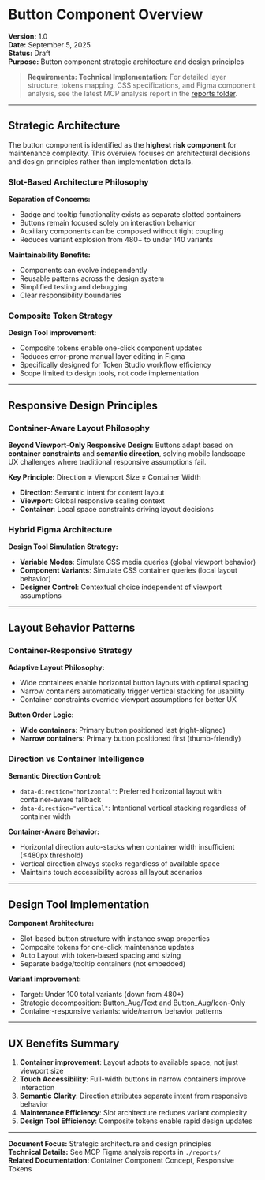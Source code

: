# Button Component Overview

**Version:** 1.0  
**Date:** September 5, 2025  
**Status:** Draft  
**Purpose:** Button component strategic architecture and design principles

> ****Requirements:** Technical Implementation**: For detailed layer structure, tokens mapping, CSS specifications, and Figma component analysis, see the latest MCP analysis report in the [reports folder](./reports/).

---

## Strategic Architecture

The button component is identified as the **highest risk component** for maintenance complexity. This overview focuses on architectural decisions and design principles rather than implementation details.

### Slot-Based Architecture Philosophy

**Separation of Concerns:**
- Badge and tooltip functionality exists as separate slotted containers
- Buttons remain focused solely on interaction behavior
- Auxiliary components can be composed without tight coupling
- Reduces variant explosion from 480+ to under 140 variants

**Maintainability Benefits:**
- Components can evolve independently
- Reusable patterns across the design system
- Simplified testing and debugging
- Clear responsibility boundaries

### Composite Token Strategy

**Design Tool improvement:**
- Composite tokens enable one-click component updates
- Reduces error-prone manual layer editing in Figma
- Specifically designed for Token Studio workflow efficiency
- Scope limited to design tools, not code implementation

---

## Responsive Design Principles

### Container-Aware Layout Philosophy

**Beyond Viewport-Only Responsive Design:**
Buttons adapt based on **container constraints** and **semantic direction**, solving mobile landscape UX challenges where traditional responsive assumptions fail.

**Key Principle:** Direction ≠ Viewport Size ≠ Container Width
- **Direction**: Semantic intent for content layout
- **Viewport**: Global responsive scaling context
- **Container**: Local space constraints driving layout decisions

### Hybrid Figma Architecture

**Design Tool Simulation Strategy:**
- **Variable Modes**: Simulate CSS media queries (global viewport behavior)  
- **Component Variants**: Simulate CSS container queries (local layout behavior)
- **Designer Control**: Contextual choice independent of viewport assumptions

---

## Layout Behavior Patterns

### Container-Responsive Strategy

**Adaptive Layout Philosophy:**
- Wide containers enable horizontal button layouts with optimal spacing
- Narrow containers automatically trigger vertical stacking for usability
- Container constraints override viewport assumptions for better UX

**Button Order Logic:**
- **Wide containers**: Primary button positioned last (right-aligned)
- **Narrow containers**: Primary button positioned first (thumb-friendly)

### Direction vs Container Intelligence

**Semantic Direction Control:**
- `data-direction="horizontal"`: Preferred horizontal layout with container-aware fallback
- `data-direction="vertical"`: Intentional vertical stacking regardless of container width

**Container-Aware Behavior:**
- Horizontal direction auto-stacks when container width insufficient (≤480px threshold)
- Vertical direction always stacks regardless of available space
- Maintains touch accessibility across all layout scenarios

---

## Design Tool Implementation


**Component Architecture:**
- Slot-based button structure with instance swap properties
- Composite tokens for one-click maintenance updates
- Auto Layout with token-based spacing and sizing
- Separate badge/tooltip containers (not embedded)

**Variant improvement:**
- Target: Under 100 total variants (down from 480+)
- Strategic decomposition: Button_Aug/Text and Button_Aug/Icon-Only
- Container-responsive variants: wide/narrow behavior patterns

---

## UX Benefits Summary

1. **Container improvement**: Layout adapts to available space, not just viewport size
2. **Touch Accessibility**: Full-width buttons in narrow containers improve interaction
3. **Semantic Clarity**: Direction attributes separate intent from responsive behavior  
4. **Maintenance Efficiency**: Slot architecture reduces variant complexity
5. **Design Tool Efficiency**: Composite tokens enable rapid design updates

---

**Document Focus:** Strategic architecture and design principles  
**Technical Details:** See MCP Figma analysis reports in `./reports/`  
**Related Documentation:** Container Component Concept, Responsive Tokens

